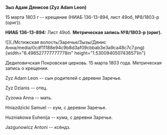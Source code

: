 **Зыз Адам Дянисов (Zyz Adam Leon)**

15 марта 1803 г -- крещение (НИАБ 136-13-894, лист 49об, №8/1803-р
(ориг)).

**НИАБ 136-13-894:** Лист 49об. **Метрическая запись №8/1803-р (ориг).**

![](./Мстижская волость/Заречье/Зызы/Дянис Анна/media/0cdf11188e94c9b8d3af09cbbab3e3a9ca48c7c7.png){width="6.496527777777778in"
height="1.5300940507436571in"}

Дедиловичская Покровская церковь. 15 марта 1803 года. Метрическая запись
о крещении.

Zyz Adam Leon -- сын родителей с деревни Заречье.

Zyz Dzianis -- отец.

Zyzowa Anna -- мать.

Hniazdzicki Samuel -- кум, с деревни Заречье.

Huzniakowa Euhenija -- кума, с деревни Заречье.

Jazgunowicz Antoni -- ксёндз.
